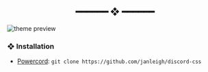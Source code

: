 <h2 align="center"> ━━━━━━  ❖  ━━━━━━ </h2>

<img src="https://cdn.xndr.tech/u/8AWCRIg.png" alt="theme preview">

### ❖ Installation

   * [Powercord](https://powercord.dev): `git clone https://github.com/janleigh/discord-css`